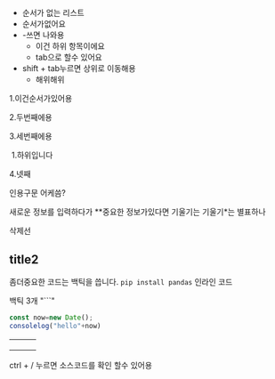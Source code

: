 # 





- 순서가 없는 리스트
- 순서가없어요
- -쓰면 나와용
  - 이건 하위 항목이에요
  - tab으로 할수 있어요
- shift + tab누르면 상위로 이동해용
  - 해위해위

1.이건순서가있어용

2.두번째에용

3.세번째에용

​	1.하위입니다

4.넷째



인용구문 어케씀?



새로운 정보를 입력하다가 **중요한 정보가있다면 기울기는 기울기*는 별표하나 

삭제선



## title2

좀더중요한 코드는 백틱을 씁니다. `pip install pandas` 인라인 코드

백틱 3개 "```" 

```javascript
const now=new Date();
consolelog("hello"+now)	
```

|      |      |      |
| ---- | ---- | ---- |
|      |      |      |
|      |      |      |
|      |      |      |

ctrl + / 누르면 소스코드를 확인 할수 있어용 